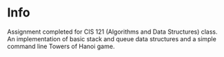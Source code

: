 Info
====

Assignment completed for CIS 121 (Algorithms and Data Structures) class.
An implementation of basic stack and queue data structures and a simple command line Towers of Hanoi game.
